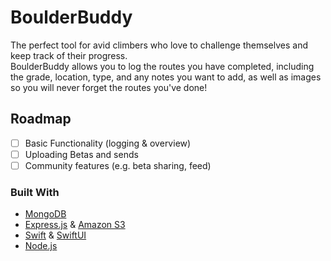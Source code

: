 # BoulderBuddy

The perfect tool for avid climbers who love to challenge themselves and keep track of their progress.
</br>
BoulderBuddy allows you to log the routes you have completed, including the grade, location, type, and any notes you want to add, as well as images so you will never forget the routes you've done!

## Roadmap

- [ ] Basic Functionality (logging & overview)
- [ ] Uploading Betas and sends
- [ ] Community features (e.g. beta sharing, feed)

### Built With

- [MongoDB](https://www.mongodb.com/)
- [Express.js](https://expressjs.com/) & [Amazon S3](https://aws.amazon.com/s3/)
- [Swift](https://developer.apple.com/swift/) & [SwiftUI](https://developer.apple.com/xcode/swiftui/)
- [Node.js](https://nodejs.org/en/)
